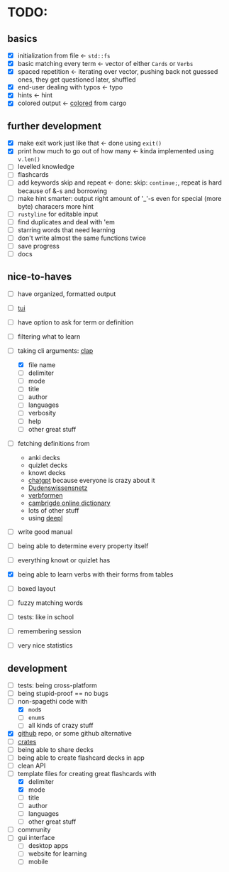 # TODO:

## basics
- [x] initialization from file <- `std::fs`
- [x] basic matching every term <- vector of either `Cards` or `Verbs`
- [x] spaced repetition <- iterating over vector, pushing back not guessed ones, they get questioned later, shuffled
- [x] end-user dealing with typos <- typo
- [x] hints <- hint
- [x] colored output <- [colored](https://crates.io/crates/colored) from cargo

## further development
- [x] make exit work just like that <- done using `exit()`
- [x] print how much to go out of how many <- kinda implemented using `v.len()`
- [ ] levelled knowledge
- [ ] flashcards
- [ ] add keywords skip and repeat <- done: skip: `continue;`, repeat is hard because of &-s and borrowing
- [ ] make hint smarter: output right amount of '_'-s even for special (more byte) characers more hint
- [ ] `rustyline` for editable input
- [ ] find duplicates and deal with 'em
- [ ] starring words that need learning
- [ ] don't write almost the same functions twice
- [ ] save progress
- [ ] docs

## nice-to-haves
- [ ] have organized, formatted output
- [ ] [tui](https://crates.io/crates/ratatui) 
- [ ] have option to ask for term or definition
- [ ] filtering what to learn
- [ ] taking cli arguments: [clap](https://crates.io/crate/clap) 
    + [x] file name
    + [ ] delimiter
    + [ ] mode
    + [ ] title
    + [ ] author
    + [ ] languages
    + [ ] verbosity
    + [ ] help
    + [ ] other great stuff
- [ ] fetching definitions from 
    + anki decks
    + quizlet decks
    + knowt decks
    + [chatgpt](https://chat.openai.com) because everyone is crazy about it
    + [Dudenswissensnetz](https://duden.de) 
    + [verbformen](https://verbformen.de)
    + [cambrigde online dictionary](https://dictionary.cambrigde.org)
    + lots of other stuff
    + using [deepl](https://deepl.com)

- [ ] write good manual
- [ ] being able to determine every property itself
- [ ] everything knowt or quizlet has
- [x] being able to learn verbs with their forms from tables
- [ ] boxed layout
- [ ] fuzzy matching words
- [ ] tests: like in school
- [ ] remembering session
- [ ] very nice statistics

## development
+ [ ] tests: being cross-platform
+ [ ] being stupid-proof == no bugs
+ [ ] non-spagethi code with 
    * [x] `mod`s 
    * [ ] `enum`s 
    * [ ] all kinds of crazy stuff  

+ [x] [github](https://github.com/JeromeSchmied/learnit) repo, or some github alternative 
+ [ ] [crates](https://crates.io)
+ [ ] being able to share decks
+ [ ] being able to create flashcard decks in app
+ [ ] clean API
+ [ ] template files for creating great flashcards with
    * [x] delimiter
    * [x] mode
    * [ ] title
    * [ ] author
    * [ ] languages
    * [ ] other great stuff
+ [ ] community
+ [ ] gui interface
    * [ ] desktop apps
    * [ ] website for learning
    * [ ] mobile
